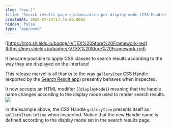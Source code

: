 ```yaml
---
slug: "new-1"
title: "Search results page customization per display mode [CSS Handles]"
createdAt: 2020-07-14T17:46:00.000Z
hidden: false
type: "improved"
---
```


![https://img.shields.io/badge/-VTEX%20Store%20Framework-red](https://img.shields.io/badge/-VTEX%20Store%20Framework-red)

It became possible to apply CSS classes to search results according to the way they are displayed on the interface! 

This release marvel is all thanks to the way `galleryItem` CSS Handle (exported by the [Search Result app](https://vtex.io/docs/components/all/vtex.store-components/productspecifications/)) presently behaves when inspected. 

It now accepts an HTML modifier  (`{displayMode}`) meaning that the handle name changes according to the display mode used to render search results. 
![](https://files.readme.io/bacaa3a-release-displaymode-modifier.png)

In the example above, the CSS Handle `galleryItem` presents itself as `galleryItem-inline` when inspected. Notice that the new Handle name is defined according to the display mode set in the search results page.